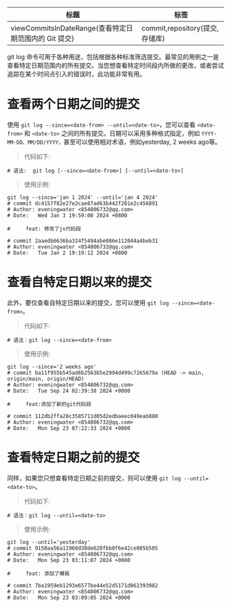 | 标题                                                  | 标签                           |
| ----------------------------------------------------- | ------------------------------ |
| viewCommitsInDateRange(查看特定日期范围内的 Git 提交) | commit,repository(提交,存储库) |

git log 命令可用于各种用途，包括根据各种标准筛选提交。最常见的用例之一是查看特定日期范围内的所有提交。当您想查看特定时间段内所做的更改，或者尝试追踪在某个时间点引入的错误时，此功能非常有用。

# 查看两个日期之间的提交

使用 `git log --since=<date-from> --until=<date-to>`，您可以查看 `<date-from>` 和 `<date-to>` 之间的所有提交。日期可以采用多种格式指定，例如 `YYYY-MM-DD、MM/DD/YYYY，`甚至可以使用相对术语，例如yesterday, 2 weeks ago等。

> 代码如下:

```shell
# 语法:  git log [--since=<date-from>] [--until=<date-to>]
```

> 使用示例:

```shell
git log --since='jan 1 2024' --until='jan 4 2024' 
# commit dc4157f82e27e2cae87ad63b442f201e2c456891
# Author: eveningwater <854806732@qq.com>
# Date:   Wed Jan 3 19:59:00 2024 +0800

#     feat: 修改了js代码段

# commit 2aaedb6636ba324f5494abe086e112044a4beb31
# Author: eveningwater <854806732@qq.com>
# Date:   Tue Jan 2 19:19:12 2024 +0800
```

# 查看自特定日期以来的提交

此外，要仅查看自特定日期以来的提交，您可以使用 `git log --since=<date-from>`。

> 代码如下:

```shell
# 语法：git log --since=<date-from>
```

> 使用示例:
> 
```shell
git log --since='2 weeks ago'
# commit ba11f955b545ad6b2563b5e2994d499c7265679a (HEAD -> main, origin/main, origin/HEAD)
# Author: eveningwater <854806732@qq.com>
# Date:   Tue Sep 24 02:39:38 2024 +0000

#     feat:添加了新的git代码段

# commit 112db2ffa28c3585711d05d2edbaeec049eab880
# Author: eveningwater <854806732@qq.com>
# Date:   Mon Sep 23 07:22:33 2024 +0000
```

# 查看特定日期之前的提交

同样，如果您只想查看特定日期之前的提交，则可以使用 `git log --until=<date-to>`。

> 代码如下:

```shell
# 语法：git log --until=<date-to>
```

> 使用示例:

```shell
git log --until='yesterday'
# commit 9150aa56a11960d38de620fbb0f6e42ce085b505
# Author: eveningwater <854806732@qq.com>
# Date:   Mon Sep 23 03:11:07 2024 +0000

#     feat: 添加了模板

# commit 7ba1959eb1293e6577be44e52d5171d062393982
# Author: eveningwater <854806732@qq.com>
# Date:   Mon Sep 23 03:09:05 2024 +0000
```


